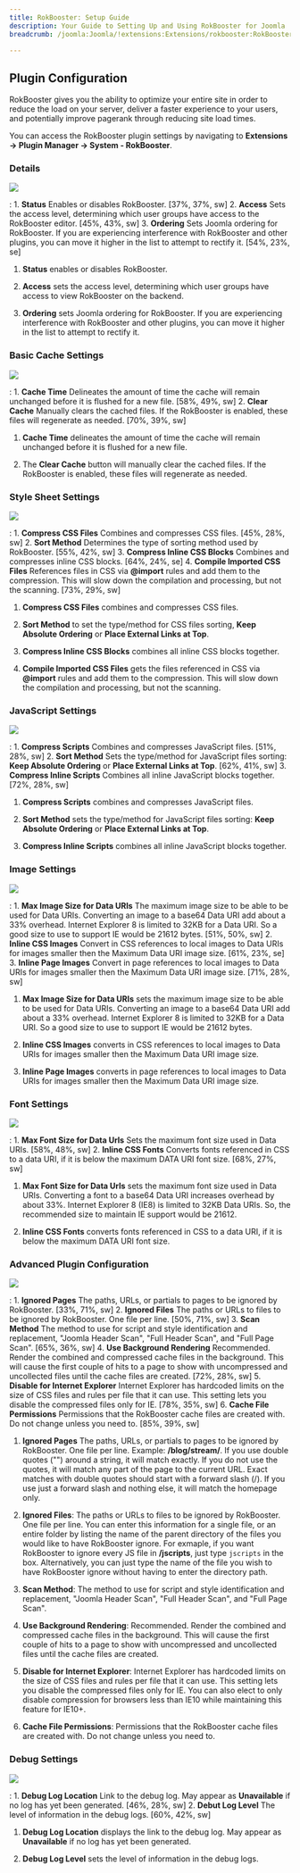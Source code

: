 ```yaml
---
title: RokBooster: Setup Guide
description: Your Guide to Setting Up and Using RokBooster for Joomla
breadcrumb: /joomla:Joomla/!extensions:Extensions/rokbooster:RokBooster

---
```


Plugin Configuration
-----

RokBooster gives you the ability to optimize your entire site in order to reduce the load on your server, deliver a faster experience to your users, and potentially improve pagerank through reducing site load times.

You can access the RokBooster plugin settings by navigating to **Extensions -> Plugin Manager -> System - RokBooster**. 

### Details
![][rokbooster_setup_8]

:   1. **Status** Enables or disables RokBooster. [37%, 37%, sw]
    2. **Access** Sets the access level, determining which user groups have access to the RokBooster editor. [45%, 43%, sw]
    3. **Ordering** Sets Joomla ordering for RokBooster. If you are experiencing interference with RokBooster and other plugins, you can move it higher in the list to attempt to rectify it. [54%, 23%, se]

1. **Status** enables or disables RokBooster.

2. **Access** sets the access level, determining which user groups have access to view RokBooster on the backend.

3. **Ordering** sets Joomla ordering for RokBooster. If you are experiencing interference with RokBooster and other plugins, you can move it higher in the list to attempt to rectify it.

### Basic Cache Settings
![][rokbooster_setup_1]

:   1. **Cache Time** Delineates the amount of time the cache will remain unchanged before it is flushed for a new file.  [58%, 49%, sw]
    2. **Clear Cache** Manually clears the cached files. If the RokBooster is enabled, these files will regenerate as needed. [70%, 39%, sw]

1. **Cache Time** delineates the amount of time the cache will remain unchanged before it is flushed for a new file.

2. The **Clear Cache** button will manually clear the cached files. If the RokBooster is enabled, these files will regenerate as needed.

### Style Sheet Settings
![][rokbooster_setup_2]

:   1. **Compress CSS Files** Combines and compresses CSS files. [45%, 28%, sw]
    2. **Sort Method** Determines the type of sorting method used by RokBooster. [55%, 42%, sw]
    3. **Compress Inline CSS Blocks** Combines and compresses inline CSS blocks. [64%, 24%, se]
    4. **Compile Imported CSS Files** References files in CSS via **@import** rules and add them to the compression. This will slow down the compilation and processing, but not the scanning. [73%, 29%, sw]

1. **Compress CSS Files** combines and compresses CSS files.

2. **Sort Method** to set the type/method for CSS files sorting, **Keep Absolute Ordering** or **Place External Links at Top**.

3. **Compress Inline CSS Blocks** combines all inline CSS blocks together.

4. **Compile Imported CSS Files** gets the files referenced in CSS via **@import** rules and add them to the compression. This will slow down the compilation and processing, but not the scanning.

### JavaScript Settings
![][rokbooster_setup_3]

:   1. **Compress Scripts** Combines and compresses JavaScript files. [51%, 28%, sw]
    2. **Sort Method** Sets the type/method for JavaScript files sorting: **Keep Absolute Ordering** or **Place External Links at Top**. [62%, 41%, sw]
    3. **Compress Inline Scripts** Combines all inline JavaScript blocks together. [72%, 28%, sw]

1. **Compress Scripts** combines and compresses JavaScript files.

2. **Sort Method** sets the type/method for JavaScript files sorting: **Keep Absolute Ordering** or **Place External Links at Top**.

3. **Compress Inline Scripts** combines all inline JavaScript blocks together.

### Image Settings
![][rokbooster_setup_4]

:   1. **Max Image Size for Data URIs** The maximum image size to be able to be used for Data URIs. Converting an image to a base64 Data URI add about a 33% overhead. Internet Explorer 8 is limited to 32KB for a Data URI. So a good size to use to support IE would be 21612 bytes.  [51%, 50%, sw]
    2. **Inline CSS Images** Convert in CSS references to local images to Data URIs for images smaller then the Maximum Data URI image size.  [61%, 23%, se]
    3. **Inline Page Images** Convert in page references to local images to Data URIs for images smaller then the Maximum Data URI image size.  [71%, 28%, sw]

1. **Max Image Size for Data URIs** sets the maximum image size to be able to be used for Data URIs. Converting an image to a base64 Data URI add about a 33% overhead. Internet Explorer 8 is limited to 32KB for a Data URI. So a good size to use to support IE would be 21612 bytes.

2. **Inline CSS Images** converts in CSS references to local images to Data URIs for images smaller then the Maximum Data URI image size.

3. **Inline Page Images** converts in page references to local images to Data URIs for images smaller then the Maximum Data URI image size.

### Font Settings
![][rokbooster_setup_5]

:   1. **Max Font Size for Data Urls** Sets the maximum font size used in Data URIs. [58%, 48%, sw]
    2. **Inline CSS Fonts** Converts fonts referenced in CSS to a data URI, if it is below the maximum DATA URI font size. [68%, 27%, sw]

1. **Max Font Size for Data Urls** sets the maximum font size used in Data URIs. Converting a font to a base64 Data URI increases overhead by about 33%. Internet Explorer 8 (IE8) is limited to 32KB Data URIs. So, the recommended size to maintain IE support would be 21612.

2. **Inline CSS Fonts** converts fonts referenced in CSS to a data URI, if it is below the maximum DATA URI font size.

### Advanced Plugin Configuration
![][rokbooster_setup_6]

:   1. **Ignored Pages** The paths, URLs, or partials to pages to be ignored by RokBooster. [33%, 71%, sw]
    2. **Ignored Files** The paths or URLs to files to be ignored by RokBooster. One file per line.  [50%, 71%, sw]
    3. **Scan Method** The method to use for script and style identification and replacement, "Joomla Header Scan", "Full Header Scan", and "Full Page Scan".  [65%, 36%, sw]
    4. **Use Background Rendering** Recommended. Render the combined and compressed cache files in the background. This will cause the first couple of hits to a page to show with uncompressed and uncollected files until the cache files are created.  [72%, 28%, sw]
    5. **Disable for Internet Explorer** Internet Explorer has hardcoded limits on the size of CSS files and rules per file that it can use. This setting lets you disable the compressed files only for IE.  [78%, 35%, sw]
    6. **Cache File Permissions** Permissions that the RokBooster cache files are created with. Do not change unless you need to.  [85%, 39%, sw]

1. **Ignored Pages** The paths, URLs, or partials to pages to be ignored by RokBooster. One file per line. Example: **/blog/stream/**. If you use double quotes ("") around a string, it will match exactly. If you do not use the quotes, it will match any part of the page to the current URL. Exact matches with double quotes should start with a forward slash (/). If you use just a forward slash and nothing else, it will match the homepage only.

2. **Ignored Files**: The paths or URLs to files to be ignored by RokBooster. One file per line. You can enter this information for a single file, or an entire folder by listing the name of the parent directory of the files you would like to have RokBooster ignore. For exmaple, if you want RokBooster to ignore every JS file in **/jscripts**, just type `jscripts` in the box. Alternatively, you can just type the name of the file you wish to have RokBooster ignore without having to enter the directory path.

3. **Scan Method**: The method to use for script and style identification and replacement, "Joomla Header Scan", "Full Header Scan", and "Full Page Scan".

4. **Use Background Rendering**: Recommended. Render the combined and compressed cache files in the background. This will cause the first couple of hits to a page to show with uncompressed and uncollected files until the cache files are created.

5. **Disable for Internet Explorer**: Internet Explorer has hardcoded limits on the size of CSS files and rules per file that it can use. This setting lets you disable the compressed files only for IE. You can also elect to only disable compression for browsers less than IE10 while maintaining this feature for IE10+.

6. **Cache File Permissions**: Permissions that the RokBooster cache files are created with. Do not change unless you need to.

### Debug Settings
![][rokbooster_setup_7]

:   1. **Debug Log Location** Link to the debug log. May appear as **Unavailable** if no log has yet been generated. [46%, 28%, sw]
    2. **Debut Log Level** The level of information in the debug logs. [60%, 42%, sw]

1. **Debug Log Location** displays the link to the debug log. May appear as **Unavailable** if no log has yet been generated.

2. **Debug Log Level** sets the level of information in the debug logs.

[rokbooster_setup_1]: assets/rokbooster_setup_1.jpeg
[rokbooster_setup_2]: assets/rokbooster_setup_2.jpeg
[rokbooster_setup_3]: assets/rokbooster_setup_3.jpeg
[rokbooster_setup_4]: assets/rokbooster_setup_4.jpeg
[rokbooster_setup_5]: assets/rokbooster_setup_5.jpeg
[rokbooster_setup_6]: assets/rokbooster_setup_6.jpg
[rokbooster_setup_7]: assets/rokbooster_setup_7.jpeg
[rokbooster_setup_8]: assets/rokbooster_setup_8.jpeg
